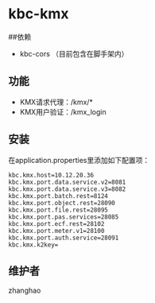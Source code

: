 # kbc-kmx

##依赖
- kbc-cors （目前包含在脚手架内）

## 功能
- KMX请求代理：/kmx/*
- KMX用户验证：/kmx_login

## 安装
在application.properties里添加如下配置项：
```
kbc.kmx.host=10.12.20.36
kbc.kmx.port.data.service.v2=8081
kbc.kmx.port.data.service.v3=8082
kbc.kmx.port.batch.rest=8124
kbc.kmx.port.object.rest=28090
kbc.kmx.port.file.rest=28095
kbc.kmx.port.pas.services=28085
kbc.kmx.port.ecf.rest=28102
kbc.kmx.port.meter.v1=28100
kbc.kmx.port.auth.service=28091
kbc.kmx.k2key=
```

## 维护者
zhanghao

